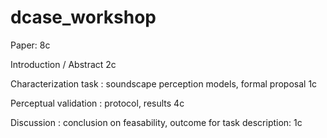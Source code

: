 # dcase_workshop

Paper: 8c

Introduction / Abstract 2c

Characterization task : soundscape perception models, formal proposal 1c

Perceptual validation : protocol, results 4c

Discussion : conclusion on feasability, outcome for task description: 1c
